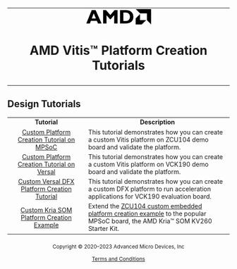 <table class="sphinxhide" width="100%">
 <tr>
   <td align="center"><img src="https://raw.githubusercontent.com/Xilinx/Image-Collateral/main/xilinx-logo.png" width="30%"/><h1>AMD Vitis™ Platform Creation Tutorials</h1>
   </td>
 </tr>
 <tr>
 <td>
 </td>
 </tr>
</table>


## Design Tutorials

<table style="width:100%">
 <tr>
 <td width="35%" align="center"><b>Tutorial</b>
 <td width="65%" align="center"><b>Description</b>
 </tr>
  <tr>
 <td align="center"><a href="./02-Edge-AI-ZCU104/README.md">Custom Platform Creation Tutorial on MPSoC</a></td>
 <td>This tutorial demonstrates how you can create a custom Vitis platform on ZCU104 demo board and validate the platform.</td>
 </tr>

 <tr>
 <td align="center"><a href="./03_Edge_VCK190/README.md">Custom Platform Creation Tutorial on Versal</a></td>
 <td>This tutorial demonstrates how you can create a custom Vitis platform on VCK190 demo board and validate the platform.</td>
 </tr>

 <tr>
  <td align="center"><a href="./04_Edge_VCK190_DFX/README.md">Custom Versal DFX Platform Creation Tutorial</a></td>
  <td>This tutorial demonstrates how you can create a custom DFX platform to run acceleration applications for VCK190 evaluation board.</td>
 </tr>

 <tr>
 <td align="center"><a href="./01-Edge-KV260/README.md">Custom Kria SOM Platform Creation Example</a></td>
 <td>Extend the <a href="./02-Edge-AI-ZCU104/README.md">ZCU104 custom embedded platform creation example</a> to the popular MPSoC board, the AMD Kria™ SOM KV260 Starter Kit.
</td>
 </tr>
</table>


<p class="sphinxhide" align="center"><sub>Copyright © 2020–2023 Advanced Micro Devices, Inc</sub></p>

<p class="sphinxhide" align="center"><sup><a href="https://www.amd.com/en/corporate/copyright">Terms and Conditions</a></sup></p>
